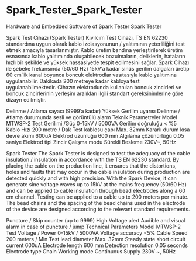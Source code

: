 # Spark_Tester_Spark_Tester
Hardware and Embedded Software of Spark Tester Spark Tester

Spark Test Cihazı (Spark Tester) Kıvılcım Test Cihazı, TS EN 62230 standardına uygun olarak kablo izolasyonunun / yalıtımının yeterliliğini test etmek amacıyla tasarlanmıştır.
Kablo üretim bandına yerleştirilerek üretim esnasında kablo yalıtımında oluşabilecek bozulmaların, deliklerin, hataların hızlı bir şekilde ve yüksek hassasiyetle tespit 
edilmesini sağlar. Spark Cihazı ile şebeke frekansında (50/60 Hz) 15kV’a kadar sinüs gerilim dalgaları üretip 60 cm’lik kanal  boyunca boncuk elektrodlar vasıtasıyla kablo 
yalıtımına uygulanabilir. Dakikada 200 metreye kadar kabloya test uygulanabilmektedir. Cihazın elektrodunda kullanılan boncuk zincirleri ve boncuk zincirlerinin yerleşim 
aralıkları ilgili standart gereksinimlerine göre dizayn edilmiştir.

Delinme / Atlama sayacı (9999’a kadar)
Yüksek Gerilim uyarısı
Delinme / Atlama durumunda sesli ve görüntülü alarm
Teknik Parametreler
Model	MTWSP-2
Test Gerilimi /Güç        0-15kV / 5000VA
Gerilim doğruluğu		      < %5
Kablo Hızı			          200 metre / Dak
Test kablosu çapı		      Max. 32mm
Kararlı durum kısa devre akımı	600uA
Elektrod uzunluğu		      600 mm
Algılama çözünürlüğü		  0.05 saniye
Elektrod tipi		          Zincir
Çalışma modu		          Sürekli
Besleme		                230V~, 50Hz



Spark Tester The Spark Tester is designed to test the adequacy of the cable insulation / insulation in accordance with the TS EN 62230 standard. 
By placing the cable on the production line, it ensures that the distortions, holes and faults that may occur in the cable insulation during 
production are detected quickly and with high precision. With the Spark Device, it can generate sine voltage waves up to 15kV at the mains 
frequency (50/60 Hz) and can be applied to cable insulation through bead electrodes along a 60 cm channel. Testing can be applied to a 
cable up to 200 meters per minute. The bead chains and the spacing of the bead chains used in the electrode of the device are designed 
according to the relevant standard requirements.

Puncture / Skip counter (up to 9999)
High Voltage alert
Audible and visual alarm in case of puncture / jump
Technical Parameters
Model MTWSP-2
Test Voltage / Power  0-15kV / 5000VA
Voltage accuracy      <5%
Cable Speed           200 meters / Min
Test lead diameter    Max. 32mm
Steady state short circuit current 600uA
Electrode length      600 mm
Detection resolution  0.05 seconds
Electrode type Chain
Working mode Continuous
Supply                230V ~, 50Hz
